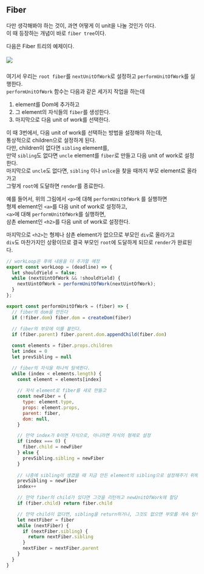 ## Fiber

다만 생각해봐야 하는 것이, 과연 어떻게 이 unit을 나눌 것인가 이다. <br>
이 때 등장하는 개념이 바로 `fiber tree`이다.

다음은 Fiber 트리의 예제이다.

##### ![](https://velog.velcdn.com/images/leedc0101/post/b7aed908-f947-427a-aae8-2aa6d6772461/image.png)

여기서 우리는 `root fiber`를 `nextUnitOfWork`로 설정하고 `performUnitOfWork`를 실행한다. <br>
`performUnitOfWork` 함수는 다음과 같은 세가지 작업을 하는데

1. element를 Dom에 추가하고
2. 그 element의 자식들의 `fiber`를 생성한다.
3. 마지막으로 다음 unit of work를 선택한다.

이 때 3번에서, 다음 unit of work를 선택하는 방법을 설정해야 하는데, <br>
통상적으로 children으로 설정하게 된다. <br>
다만, children이 없다면 `sibling` element를, <br>
만약 `sibling`도 없다면 `uncle` element를 `fiber`로 만들고 다음 unit of work로 설정한다. <br>
마지막으로 `uncle`도 없다면, `sibling` 이나 `unlce`을 찾을 때까지 부모 element로 올라가고 <br>
그렇게 `root`에 도달하면 `render`를 종료한다.

예를 들어서, 위의 그림에서 `<p>`에 대해 `performUnitOfWork` 를 실행하면 <br>
형제 element인 `<a>`를 다음 unit of work로 설정하고, <br>
`<a>`에 대해 `performUnitOfWork`를 실행하면, <br>
삼촌 element인 `<h2>`를 다음 unit of work로 설정한다.

마지막으로 `<h2>`는 형제나 삼촌 element가 없으므로 부모인 `div`로 올라가고 <br>
`div`도 마찬가지인 상황이므로 결국 부모인 `root`에 도달하게 되므로 `render`가 완료된다.

```js
// workLoop은 후에 내용을 더 추가할 예정
export const workLoop = (deadline) => {
  let shouldYield = false;
  while (nextUintOfWork && !shouldYield) {
    nextUintOfWork = performUnitOfWork(nextUintOfWork);
  }
};

export const performUnitOfWork = (fiber) => {
  // fiber의 dom을 만든다
  if (!fiber.dom) fiber.dom = createDom(fiber)
​
  // fiber의 부모에 이를 붙인다.
  if (fiber.parent) fiber.parent.dom.appendChild(fiber.dom)

  const elements = fiber.props.children
  let index = 0
  let prevSibling = null

  // fiber의 자식을 하나씩 탐색한다.  ​
  while (index < elements.length) {
    const element = elements[index]
​
    // 자식 element로 fiber를 새로 만들고
    const newFiber = {
      type: element.type,
      props: element.props,
      parent: fiber,
      dom: null,
    }

    // 만약 index가 0이면 자식으로, 아니라면 자식의 형제로 설정
    if (index === 0) {
      fiber.child = newFiber
    } else {
      prevSibling.sibling = newFiber
    }
  ​
    // 나중에 sibling이 생겼을 때 지금 만든 element의 sibling으로 설정해주기 위해서 prevSibling에 저장해둠
    prevSibling = newFiber
    index++

    // 만약 fiber의 child가 있다면 그것을 리턴하고 newUnitOfWork에 할당
    if (fiber.child) return fiber.child

    // 만약 child이 없다면, sibling을 return하거나, 그것도 없으면 부모를 계속 탐색하면서 sibling을 찾음
    let nextFiber = fiber
    while (nextFiber) {
      if (nextFiber.sibling) {
        return nextFiber.sibling
      }
      nextFiber = nextFiber.parent
    }
  }
}
```
